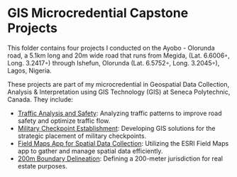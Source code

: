 # GIS Microcredential Capstone Projects
This folder contains four projects I conducted on the Ayobo - Olorunda road, a 5.1km long and 20m wide road that
runs from Megida, (Lat. 6.6006◦, Long. 3.2417◦) through Ishefun, Olorunda (Lat. 6.5752◦, Long. 3.2045◦), Lagos, Nigeria. 

These projects are part of my microcredential in Geospatial Data Collection, Analysis & Interpretation using GIS Technology (GIS) 
at Seneca Polytechnic, Canada. They include:
- [Traffic Analysis and Safety](https://github.com/GEO-001/Hands-on-Projects/blob/main/Project%20files/Seneca%20Polytechnic%20Capstone%20Projects/Traffic%20analysis%20%26%20Safety.pdf): Analyzing traffic patterns to improve road safety and optimize traffic flow.
- [Military Checkpoint Establishment](https://github.com/GEO-001/Hands-on-Projects/blob/main/Project%20files/Seneca%20Polytechnic%20Capstone%20Projects/Military%20Checkpoint%20Establishment.pdf): Developing GIS solutions for the strategic placement of military checkpoints.
- [Field Maps App for Spatial Data Collection](https://github.com/GEO-001/Hands-on-Projects/blob/main/Project%20files/Seneca%20Polytechnic%20Capstone%20Projects/ArcGIS%20Field%20Maps%20for%20Spatial%20Data%20Collection.pdf): Utilizing the ESRI Field Maps app to gather and manage spatial data efficiently.
- [200m Boundary Delineation](https://github.com/GEO-001/Hands-on-Projects/blob/main/Project%20files/Seneca%20Polytechnic%20Capstone%20Projects/Buffer%20analysis-boundary_delineation.pdf): Defining a 200-meter jurisdiction for real estate purposes.
